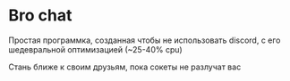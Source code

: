 # Bro chat
Простая программка, созданная чтобы не использовать discord, с его шедевральной оптимизацией (~25-40% cpu)

Стань ближе к своим друзьям, пока сокеты не разлучат вас